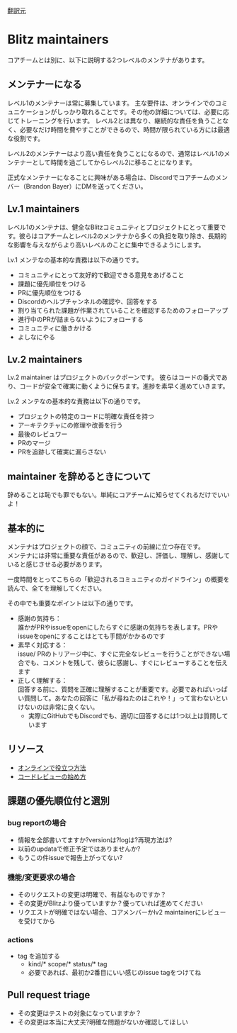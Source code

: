 [翻訳元](https://blitzjs.com/docs/maintainers)

# Blitz maintainers

コアチームとは別に、以下に説明する2つレベルのメンテナがあります。

## メンテナーになる

レベル1のメンテナーは常に募集しています。
主な要件は、オンラインでのコミュニケーションがしっかり取れることです。その他の詳細については、必要に応じてトレーニングを行います。
レベル2とは異なり、継続的な責任を負うことなく、必要なだけ時間を費やすことができるので、時間が限られている方には最適な役割です。

レベル2のメンテナーはより高い責任を負うことになるので、通常はレベル1のメンテナーとして時間を過ごしてからレベル2に移ることになります。

正式なメンテナーになることに興味がある場合は、Discordでコアチームのメンバー（Brandon Bayer）にDMを送ってください。

## Lv.1 maintainers

レベル1のメンテナは、健全なBlitzコミュニティとプロジェクトにとって重要です。彼らはコアチームとレベル2のメンテナから多くの負担を取り除き、長期的な影響を与えながらより高いレベルのことに集中できるようにします。

Lv.1 メンテなの基本的な責務は以下の通りです。

- コミュニティにとって友好的で歓迎できる意見をあげること
- 課題に優先順位をつける
- PRに優先順位をつける
- Discordのヘルプチャンネルの確認や、回答をする
- 割り当てられた課題が作業されていることを確認するためのフォローアップ
- 進行中のPRが詰まらないようにフォローする
- コミュニティに働きかける
- よしなにやる

## Lv.2 maintainers

Lv.2 maintainer はプロジェクトのバックボーンです。
彼らはコードの番犬であり、コードが安全で確実に動くように保ちます。進捗を素早く進めていきます。

Lv.2 メンテなの基本的な責務は以下の通りです。

- プロジェクトの特定のコードに明確な責任を持つ
- アーキテクチャにの修理や改善を行う
- 最後のレビュワー
- PRのマージ
- PRを追跡して確実に漏らさない

## maintainer を辞めるときについて

辞めることは恥でも罪でもない。単純にコアチームに知らせてくれるだけでいいよ！

## 基本的に

メンテナはプロジェクトの顔で、コミュニティの前線に立つ存在です。  
メンテナには非常に重要な責任があるので、歓迎し、評価し、理解し、感謝していると感じさせる必要があります。

一度時間をとってこちらの「歓迎されるコミュニティのガイドライン」の概要を読んで、全てを理解してください。

その中でも重要なポイントは以下の通りです。

- 感謝の気持ち：  
誰かがPRやissueをopenにしたらすぐに感謝の気持ちを表します。PRやissueをopenにすることはとても手間がかかるのです
- 素早く対応する：  
issue/ PRのトリアージ中に、すぐに完全なレビューを行うことができない場合でも、コメントを残して、彼らに感謝し、すぐにレビューすることを伝えます
- 正しく理解する：  
回答する前に、質問を正確に理解することが重要です。必要であればいっぱい質問して。あなたの回答に「私が尋ねたのはこれや！」って言わないといけないのは非常に良くない。
  - 実際にGitHubでもDiscordでも、適切に回答するには1つ以上は質問しています

## リソース

- [オンラインで役立つ方法]()
- [コードレビューの始め方]()

## 課題の優先順位付と選別

### bug reportの場合

- 情報を全部書いてますか?versionは?logは?再現方法は?
- 以前のupdataで修正予定ではありませんか?
- もうこの件issueで報告上がってない?

### 機能/変更要求の場合

- そのリクエストの変更は明確で、有益なものですか？
- その変更がBlitzより優っていますか？優っていれば進めてください
- リクエストが明確ではない場合、コアメンバーかlv2 maintainerにレビューを受けてから

### actions

- tag を追加する
  - kind/* scope/* status/* tag
  - 必要であれば、最初か2番目にいい感じのissue tagをつけてね

## Pull request triage

- その変更はテストの対象になっていますか？
- その変更は本当に大丈夫?明確な問題がないか確認してほしい

### 
